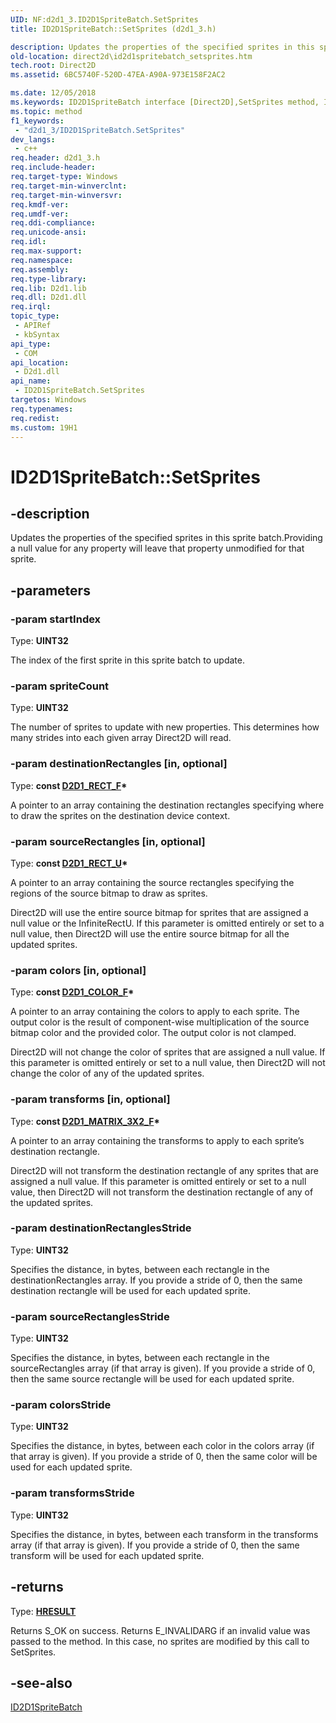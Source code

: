 ```yaml
---
UID: NF:d2d1_3.ID2D1SpriteBatch.SetSprites
title: ID2D1SpriteBatch::SetSprites (d2d1_3.h)

description: Updates the properties of the specified sprites in this sprite batch.
old-location: direct2d\id2d1spritebatch_setsprites.htm
tech.root: Direct2D
ms.assetid: 6BC5740F-520D-47EA-A90A-973E158F2AC2

ms.date: 12/05/2018
ms.keywords: ID2D1SpriteBatch interface [Direct2D],SetSprites method, ID2D1SpriteBatch.SetSprites, ID2D1SpriteBatch::SetSprites, SetSprites, SetSprites method [Direct2D], SetSprites method [Direct2D],ID2D1SpriteBatch interface, d2d1_3/ID2D1SpriteBatch::SetSprites, direct2d.id2d1spritebatch_setsprites
ms.topic: method
f1_keywords: 
 - "d2d1_3/ID2D1SpriteBatch.SetSprites"
dev_langs:
 - c++
req.header: d2d1_3.h
req.include-header: 
req.target-type: Windows
req.target-min-winverclnt: 
req.target-min-winversvr: 
req.kmdf-ver: 
req.umdf-ver: 
req.ddi-compliance: 
req.unicode-ansi: 
req.idl: 
req.max-support: 
req.namespace: 
req.assembly: 
req.type-library: 
req.lib: D2d1.lib
req.dll: D2d1.dll
req.irql: 
topic_type:
 - APIRef
 - kbSyntax
api_type:
 - COM
api_location:
 - D2d1.dll
api_name:
 - ID2D1SpriteBatch.SetSprites
targetos: Windows
req.typenames: 
req.redist: 
ms.custom: 19H1
---
```


# ID2D1SpriteBatch::SetSprites


## -description


Updates the properties of the specified sprites in this sprite batch.Providing a null value for any property will leave that property unmodified for that sprite.
      


## -parameters




### -param startIndex

Type: <b>UINT32</b>

The index of the first sprite in this sprite batch to update.


### -param spriteCount

Type: <b>UINT32</b>

The number of sprites to update with new properties. This determines how many strides into each given array Direct2D will read.


### -param destinationRectangles [in, optional]

Type: <b>const <a href="https://docs.microsoft.com/windows/desktop/Direct2D/d2d1-rect-f">D2D1_RECT_F</a>*</b>

A pointer to an array containing the destination rectangles specifying where to draw the sprites on the destination device context.


### -param sourceRectangles [in, optional]

Type: <b>const <a href="https://docs.microsoft.com/windows/desktop/Direct2D/d2d1-rect-u">D2D1_RECT_U</a>*</b>

A pointer to an array containing the source rectangles specifying the regions of the source bitmap to draw as sprites.

          

Direct2D will use the entire source bitmap for sprites that are assigned a null value or the InfiniteRectU. 
          If this parameter is omitted entirely or set to a null value, then Direct2D will use the entire source bitmap for all the updated sprites.


### -param colors [in, optional]

Type: <b>const <a href="https://docs.microsoft.com/windows/desktop/Direct2D/d2d1-color-f">D2D1_COLOR_F</a>*</b>

A pointer to an array containing the colors to apply to each sprite. The output color is the result of component-wise multiplication of the source bitmap color and the provided color. 
          The output color is not clamped.

          

Direct2D will not change the color of sprites that are assigned a null value. If this parameter is omitted entirely or set to a null value, 
          then Direct2D will not change the color of any of the updated sprites.


### -param transforms [in, optional]

Type: <b>const <a href="https://docs.microsoft.com/windows/desktop/Direct2D/d2d1-matrix-3x2-f">D2D1_MATRIX_3X2_F</a>*</b>

A pointer to an array containing the transforms to apply to each sprite’s destination rectangle.

          

Direct2D will not transform the destination rectangle of any sprites that are assigned a null value. 
          If this parameter is omitted entirely or set to a null value, then Direct2D will not transform the destination rectangle of any of the updated sprites.


### -param destinationRectanglesStride

Type: <b>UINT32</b>

Specifies the distance, in bytes, between each rectangle in the destinationRectangles array. 
          If you provide a stride of 0, then the same destination rectangle will be used for each updated sprite.


### -param sourceRectanglesStride

Type: <b>UINT32</b>

Specifies the distance, in bytes, between each rectangle in the sourceRectangles array (if that array is given). 
          If you provide a stride of 0, then the same source rectangle will be used for each updated sprite.


### -param colorsStride

Type: <b>UINT32</b>

Specifies the distance, in bytes, between each color in the colors array (if that array is given). 
          If you provide a stride of 0, then the same color will be used for each updated sprite.


### -param transformsStride

Type: <b>UINT32</b>

Specifies the distance, in bytes, between each transform in the transforms array (if that array is given). 
          If you provide a stride of 0, then the same transform will be used for each updated sprite.


## -returns



Type: <b><a href="/windows/win32/com/structure-of-com-error-codes">HRESULT</a></b>

Returns S_OK on success. Returns E_INVALIDARG if an invalid value was passed to the method. In this case, no sprites are modified by this call to SetSprites.




## -see-also




<a href="https://docs.microsoft.com/windows/desktop/api/d2d1_3/nn-d2d1_3-id2d1spritebatch">ID2D1SpriteBatch</a>
 

 

